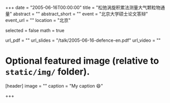 ﻿+++
date = "2005-06-16T00:00:00"
title = "松弛涡旋积累法测量大气颗粒物通量"
abstract = ""
abstract_short = ""
event = "北京大学硕士论文答辩"
event_url = ""
location = "北京"

selected = false
math = true

url_pdf = ""
url_slides = "/talk/2005-06-16-defence-en.pdf"
url_video = ""

# Optional featured image (relative to `static/img/` folder).
[header]
image = ""
caption = "My caption :smile:"

+++
